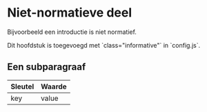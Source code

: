 # Niet-normatieve deel

Bijvoorbeeld een introductie is niet normatief.

<p class="note" title="index">
Dit hoofdstuk is toegevoegd met `class="informative"` in `config.js`.
</p>

## Een subparagraaf

| Sleutel | Waarde |
| ------- | ------ |
| key     | value  |

